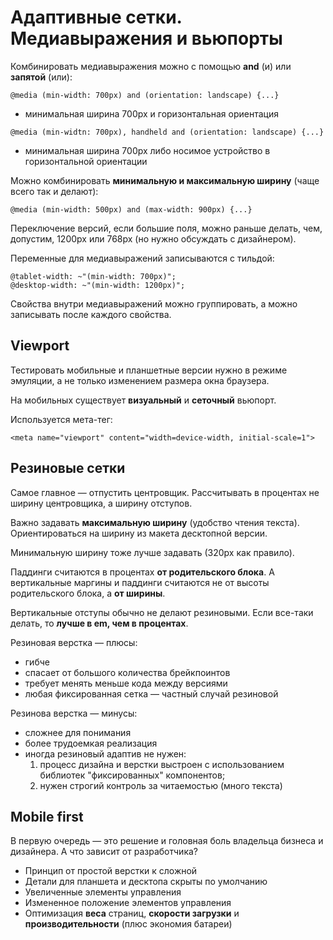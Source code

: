 # Адаптивные сетки. Медиавыражения и вьюпорты

Комбинировать медиавыражения можно с помощью **and** (и) или **запятой** (или):

`@media (min-width: 700px) and (orientation: landscape) {...}`

- минимальная ширина 700px и горизонтальная ориентация

`@media (min-widtn: 700px), handheld and (orientation: landscape) {...}`

- минимальная ширина 700px либо носимое устройство в горизонтальной ориентации

Можно комбинировать **минимальную и максимальную ширину** (чаще всего так и делают):

`@media (min-width: 500px) and (max-width: 900px) {...}`

Переключение версий, если большие поля, можно раньше делать, чем, допустим, 1200px или 768px (но нужно обсуждать с дизайнером).

Переменные для медиавыражений записываются с тильдой:

```
@tablet-width: ~"(min-width: 700px)";
@desktop-width: ~"(min-width: 1200px)";
```

Свойства внутри медиавыражений можно группировать, а можно записывать после каждого свойства.

## Viewport 

Тестировать мобильные и планшетные версии нужно в режиме эмуляции, а не только изменением размера окна браузера.

На мобильных существует **визуальный** и **сеточный** вьюпорт.

Используется мета-тег:

```
<meta name="viewport" content="width=device-width, initial-scale=1">
```

## Резиновые сетки

Самое главное — отпустить центровщик. Рассчитывать в процентах не ширину центровщика, а ширину отступов.

Важно задавать **максимальную ширину** (удобство чтения текста). Ориентироваться на ширину из макета десктопной версии.

Минимальную ширину тоже лучше задавать (320px как правило).

Паддинги считаются в процентах **от родительского блока**. А вертикальные маргины и паддинги считаются не от высоты родительского блока, а **от ширины**.

Вертикальные отступы обычно не делают резиновыми. Если все-таки делать, то **лучше в em, чем в процентах**.

Резиновая верстка — плюсы:

+ гибче
+ спасает от большого количества брейкпоинтов
+ требует менять меньше кода между версиями
+ любая фиксированная сетка — частный случай резиновой 

Резинова верстка — минусы:

- сложнее для понимания
- более трудоемкая реализация
- иногда резиновый адаптив не нужен:
	1) процесс дизайна и верстки выстроен с использованием библиотек "фиксированных" компонентов;
	2) нужен строгий контроль за читаемостью (много текста)

## Mobile first

В первую очередь — это решение и головная боль владельца бизнеса и дизайнера. А что зависит от разработчика?

- Принцип от простой верстки к сложной
- Детали для планшета и десктопа скрыты по умолчанию
- Увеличенные элементы управления
- Измененное положение элементов управления
- Оптимизация **веса** страниц, **скорости загрузки** и **производительности** (плюс экономия батареи)